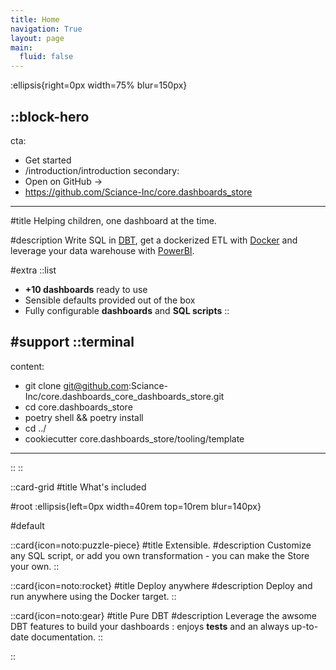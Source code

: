 ```yaml
---
title: Home
navigation: True
layout: page
main:
  fluid: false
---
```


:ellipsis{right=0px width=75% blur=150px}

::block-hero
---
cta:
  - Get started
  - /introduction/introduction
secondary:
  - Open on GitHub →
  - https://github.com/Sciance-Inc/core.dashboards_store
---

#title
Helping children, one dashboard at the time.

#description
Write SQL in [DBT](https://docs.getdbt.com/), get a dockerized ETL with [Docker](https://www.docker.com/) and leverage your data warehouse with [PowerBI](https://powerbi.microsoft.com/).

#extra
  ::list
  - **+10 dashboards** ready to use
  - Sensible defaults provided out of the box
  - Fully configurable **dashboards** and **SQL scripts**
  ::

#support
  ::terminal
  ---
  content:
  - git clone git@github.com:Sciance-Inc/core.dashboards_core_dashboards_store.git
  - cd core.dashboards_store
  - poetry shell && poetry install
  - cd ../ 
  - cookiecutter core.dashboards_store/tooling/template 
  ---
  ::
::

::card-grid
#title
What's included

#root
:ellipsis{left=0px width=40rem top=10rem blur=140px}

#default

  ::card{icon=noto:puzzle-piece}
  #title
  Extensible.
  #description
  Customize any SQL script, or add you own transformation - you can make the Store your own.
  ::

  ::card{icon=noto:rocket}
  #title
  Deploy anywhere
  #description
  Deploy and run anywhere using the Docker target.
  ::

  ::card{icon=noto:gear}
  #title
  Pure DBT
  #description
  Leverage the awsome DBT features to build your dashboards : enjoys **tests** and an always up-to-date documentation.
  ::

::
